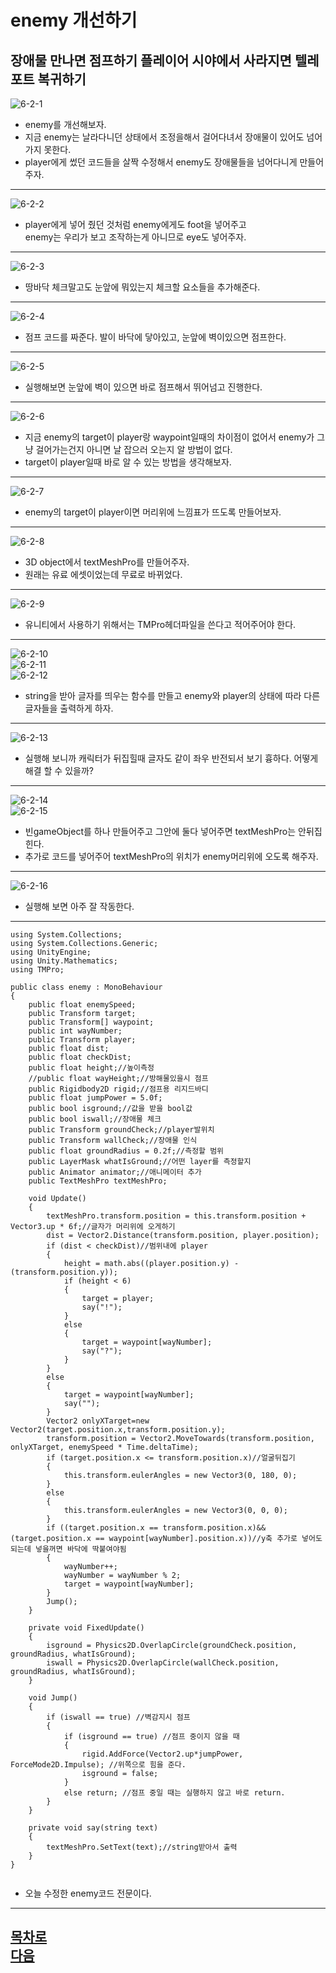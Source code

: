 enemy 개선하기
=======================
장애물 만나면 점프하기 플레이어 시야에서 사라지면 텔레포트 복귀하기   
---------------------------  
![6-2-1](https://github.com/isp829/HU/blob/master/images/lecutre6/6-2/6-2-1.PNG)  
* enemy를 개선해보자.  
* 지금 enemy는 날라다니던 상태에서 조정을해서 걸어다녀서 장애물이 있어도 넘어가지 못한다.
* player에게 썼던 코드들을 살짝 수정해서 enemy도 장애물들을 넘어다니게 만들어주자.  
---------------------------------------------------    
![6-2-2](https://github.com/isp829/HU/blob/master/images/lecutre6/6-2/6-2-2.PNG)  
* player에게 넣어 줬던 것처럼 enemy에게도 foot을 넣어주고  
enemy는 우리가 보고 조작하는게 아니므로 eye도 넣어주자.  
---------------------------------------------------   
![6-2-3](https://github.com/isp829/HU/blob/master/images/lecutre6/6-2/6-2-3.PNG)  
* 땅바닥 체크말고도 눈앞에 뭐있는지 체크할 요소들을 추가해준다.  
---------------------------------------------------    
![6-2-4](https://github.com/isp829/HU/blob/master/images/lecutre6/6-2/6-2-4.PNG)  
* 점프 코드를 짜준다. 발이 바닥에 닿아있고, 눈앞에 벽이있으면 점프한다.  
---------------------------------------------------    
![6-2-5](https://github.com/isp829/HU/blob/master/images/lecutre6/6-2/6-2-5.PNG)  
* 실행해보면 눈앞에 벽이 있으면 바로 점프해서 뛰어넘고 진행한다.  
---------------------------------------------------    
![6-2-6](https://github.com/isp829/HU/blob/master/images/lecutre6/6-2/6-2-6.PNG)  
* 지금 enemy의 target이 player랑 waypoint일때의 차이점이 없어서 enemy가 그냥 걸어가는건지 아니면 날 잡으러 오는지 알 방법이 없다.  
* target이 player일때 바로 알 수 있는 방법을 생각해보자.  
---------------------------------------------------    
![6-2-7](https://github.com/isp829/HU/blob/master/images/lecutre6/6-2/6-2-7.PNG)  
* enemy의 target이 player이면 머리위에 느낌표가 뜨도록 만들어보자.  
---------------------------------------------------    
![6-2-8](https://github.com/isp829/HU/blob/master/images/lecutre6/6-2/6-2-8.PNG)  
* 3D object에서 textMeshPro를 만들어주자.  
* 원래는 유료 에셋이었는데 무료로 바뀌었다.  
---------------------------------------------------    
![6-2-9](https://github.com/isp829/HU/blob/master/images/lecutre6/6-2/6-2-9.PNG)  
* 유니티에서 사용하기 위해서는 TMPro헤더파일을 쓴다고 적어주어야 한다.  
---------------------------------------------------    
![6-2-10](https://github.com/isp829/HU/blob/master/images/lecutre6/6-2/6-2-10.PNG)  
![6-2-11](https://github.com/isp829/HU/blob/master/images/lecutre6/6-2/6-2-11.PNG)  
![6-2-12](https://github.com/isp829/HU/blob/master/images/lecutre6/6-2/6-2-12.PNG)   
* string을 받아 글자를 띄우는 함수를 만들고 enemy와 player의 상태에 따라 다른 글자들을 출력하게 하자.  
---------------------------------------------------    
![6-2-13](https://github.com/isp829/HU/blob/master/images/lecutre6/6-2/6-2-13.PNG)  
* 실행해 보니까 캐릭터가 뒤집힐때 글자도 같이 좌우 반전되서 보기 흉하다. 어떻게 해결 할 수 있을까?  
---------------------------------------------------    
![6-2-14](https://github.com/isp829/HU/blob/master/images/lecutre6/6-2/6-2-14.PNG)  
![6-2-15](https://github.com/isp829/HU/blob/master/images/lecutre6/6-2/6-2-15.PNG)  
* 빈gameObject를 하나 만들어주고 그안에 둘다 넣어주면 textMeshPro는 안뒤집힌다.  
* 추가로 코드를 넣어주어 textMeshPro의 위치가 enemy머리위에 오도록 해주자.  
---------------------------------------------------    
![6-2-16](https://github.com/isp829/HU/blob/master/images/lecutre6/6-2/6-2-16.PNG)  
* 실행해 보면 아주 잘 작동한다.
---------------------------------------------------  
```
using System.Collections;
using System.Collections.Generic;
using UnityEngine;
using Unity.Mathematics;
using TMPro;

public class enemy : MonoBehaviour
{
    public float enemySpeed;
    public Transform target;
    public Transform[] waypoint;
    public int wayNumber;
    public Transform player;
    public float dist;
    public float checkDist;
    public float height;//높이측정
    //public float wayHeight;//방해물있을시 점프
    public Rigidbody2D rigid;//점프용 리지드바디
    public float jumpPower = 5.0f;
    public bool isground;//값을 받을 bool값
    public bool iswall;//장애물 체크
    public Transform groundCheck;//player발위치
    public Transform wallCheck;//장애물 인식
    public float groundRadius = 0.2f;//측정할 범위
    public LayerMask whatIsGround;//어떤 layer를 측정할지
    public Animator animator;//애니메이터 추가
    public TextMeshPro textMeshPro;
   
    void Update()
    {
        textMeshPro.transform.position = this.transform.position + Vector3.up * 6f;//글자가 머리위에 오게하기
        dist = Vector2.Distance(transform.position, player.position);
        if (dist < checkDist)//범위내에 player
        {
            height = math.abs((player.position.y) - (transform.position.y));
            if (height < 6)
            {
                target = player;
                say("!");
            }
            else
            {
                target = waypoint[wayNumber];
                say("?");
            }
        }
        else 
        {      
            target = waypoint[wayNumber];
            say("");
        }
        Vector2 onlyXTarget=new Vector2(target.position.x,transform.position.y);
        transform.position = Vector2.MoveTowards(transform.position, onlyXTarget, enemySpeed * Time.deltaTime);
        if (target.position.x <= transform.position.x)//얼굴뒤집기
        {
            this.transform.eulerAngles = new Vector3(0, 180, 0);
        }
        else
        {
            this.transform.eulerAngles = new Vector3(0, 0, 0); 
        }
        if ((target.position.x == transform.position.x)&&(target.position.x == waypoint[wayNumber].position.x))//y축 추가로 넣어도 되는데 넣을꺼면 바닥에 딱붙여야됨
        {  
            wayNumber++;
            wayNumber = wayNumber % 2;
            target = waypoint[wayNumber];
        }
        Jump();
    }

    private void FixedUpdate()
    {
        isground = Physics2D.OverlapCircle(groundCheck.position, groundRadius, whatIsGround);
        iswall = Physics2D.OverlapCircle(wallCheck.position, groundRadius, whatIsGround);
    }

    void Jump()
    {
        if (iswall == true) //벽감지시 점프
        {
            if (isground == true) //점프 중이지 않을 때
            {
                rigid.AddForce(Vector2.up*jumpPower, ForceMode2D.Impulse); //위쪽으로 힘을 준다.
                isground = false;
            }
            else return; //점프 중일 때는 실행하지 않고 바로 return.
        }
    }

    private void say(string text) 
    {
        textMeshPro.SetText(text);//string받아서 출력
    }   
}
    

```
* 오늘 수정한 enemy코드 전문이다.
----------------------------
[목차로](https://github.com/isp829/HU/blob/master/README.md)  
[다음](https://github.com/isp829/HU/blob/master/lecture/lecture6-3.md)  
-----------------------------
    


    

    
